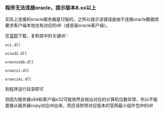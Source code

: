 ### 程序无法连接oracle，提示版本8.xx以上
实际上连接的oracle服务器是12版的，之所以提示该错误是由于连接oracle数据库要求客户端本地也有对应的dll（或安装oracle客户端）。

在[官网](https://www.oracle.com/technetwork/database/database-technologies/instant-client/downloads/index.html)下载，复制其中的关键dll：
```
oci.dll

ociw32.dll

orannzsbb.dll

oraocci.dll

oraociei.dll
```
到程序运行目录即可

但因为服务器x64和客户端x32可能依然会抛出对应的计算机位数异常，所以不能直接从服务器copy对应dll出来，而应该附带对应版本的官网最小组件包中的dll
